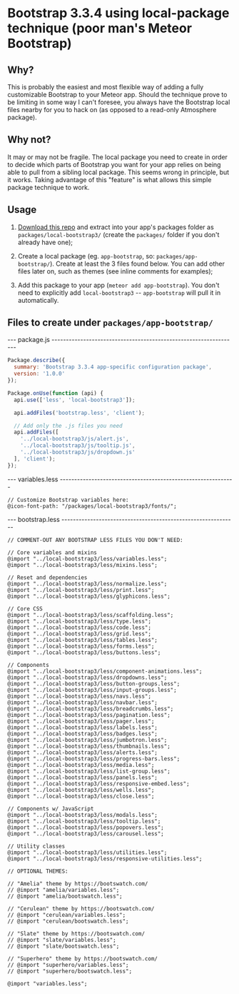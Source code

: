 # Bootstrap 3.3.4 using local-package technique (poor man's Meteor Bootstrap)

## Why?

This is probably the easiest and most flexible way of adding a fully
customizable Bootstrap to your Meteor app. Should the technique prove to be
limiting in some way I can't foresee, you always have the Bootstrap local files
nearby for you to hack on (as opposed to a read-only Atmosphere package).

## Why not?

It may or may not be fragile. The local package you need to create in order to
decide which parts of Bootstrap you want for your app relies on being able to
pull from a sibling local package. This seems wrong in principle, but it works.
Taking advantage of this "feature" is what allows this simple package technique
to work.

## Usage

1.  [Download this repo](https://github.com/matb33/meteor-local-bootstrap/archive/master.zip)
    and extract into your app's packages folder as `packages/local-bootstrap3/`
    (create the `packages/` folder if you don't already have one);

2.  Create a local package (eg. `app-bootstrap`, so: `packages/app-bootstrap/`).
    Create at least the 3 files found below. You can add other files later on,
    such as themes (see inline comments for examples);

3.  Add this package to your app (`meteor add app-bootstrap`). You don't need
    to explicitly add `local-bootstrap3` -- `app-bootstrap` will pull it in
    automatically.

## Files to create under `packages/app-bootstrap/`

--- package.js -----------------------------------------------------------------

```javascript
Package.describe({
  summary: 'Bootstrap 3.3.4 app-specific configuration package',
  version: '1.0.0'
});

Package.onUse(function (api) {
  api.use(['less', 'local-bootstrap3']);

  api.addFiles('bootstrap.less', 'client');

  // Add only the .js files you need
  api.addFiles([
    '../local-bootstrap3/js/alert.js',
    '../local-bootstrap3/js/tooltip.js',
    '../local-bootstrap3/js/dropdown.js'
  ], 'client');
});
```

--- variables.less -------------------------------------------------------------

```less
// Customize Bootstrap variables here:
@icon-font-path: "/packages/local-bootstrap3/fonts/";
```

--- bootstrap.less -------------------------------------------------------------

```less
// COMMENT-OUT ANY BOOTSTRAP LESS FILES YOU DON'T NEED:

// Core variables and mixins
@import "../local-bootstrap3/less/variables.less";
@import "../local-bootstrap3/less/mixins.less";

// Reset and dependencies
@import "../local-bootstrap3/less/normalize.less";
@import "../local-bootstrap3/less/print.less";
@import "../local-bootstrap3/less/glyphicons.less";

// Core CSS
@import "../local-bootstrap3/less/scaffolding.less";
@import "../local-bootstrap3/less/type.less";
@import "../local-bootstrap3/less/code.less";
@import "../local-bootstrap3/less/grid.less";
@import "../local-bootstrap3/less/tables.less";
@import "../local-bootstrap3/less/forms.less";
@import "../local-bootstrap3/less/buttons.less";

// Components
@import "../local-bootstrap3/less/component-animations.less";
@import "../local-bootstrap3/less/dropdowns.less";
@import "../local-bootstrap3/less/button-groups.less";
@import "../local-bootstrap3/less/input-groups.less";
@import "../local-bootstrap3/less/navs.less";
@import "../local-bootstrap3/less/navbar.less";
@import "../local-bootstrap3/less/breadcrumbs.less";
@import "../local-bootstrap3/less/pagination.less";
@import "../local-bootstrap3/less/pager.less";
@import "../local-bootstrap3/less/labels.less";
@import "../local-bootstrap3/less/badges.less";
@import "../local-bootstrap3/less/jumbotron.less";
@import "../local-bootstrap3/less/thumbnails.less";
@import "../local-bootstrap3/less/alerts.less";
@import "../local-bootstrap3/less/progress-bars.less";
@import "../local-bootstrap3/less/media.less";
@import "../local-bootstrap3/less/list-group.less";
@import "../local-bootstrap3/less/panels.less";
@import "../local-bootstrap3/less/responsive-embed.less";
@import "../local-bootstrap3/less/wells.less";
@import "../local-bootstrap3/less/close.less";

// Components w/ JavaScript
@import "../local-bootstrap3/less/modals.less";
@import "../local-bootstrap3/less/tooltip.less";
@import "../local-bootstrap3/less/popovers.less";
@import "../local-bootstrap3/less/carousel.less";

// Utility classes
@import "../local-bootstrap3/less/utilities.less";
@import "../local-bootstrap3/less/responsive-utilities.less";

// OPTIONAL THEMES:

// "Amelia" theme by https://bootswatch.com/
// @import "amelia/variables.less";
// @import "amelia/bootswatch.less";

// "Cerulean" theme by https://bootswatch.com/
// @import "cerulean/variables.less";
// @import "cerulean/bootswatch.less";

// "Slate" theme by https://bootswatch.com/
// @import "slate/variables.less";
// @import "slate/bootswatch.less";

// "Superhero" theme by https://bootswatch.com/
// @import "superhero/variables.less";
// @import "superhero/bootswatch.less";

@import "variables.less";
```
